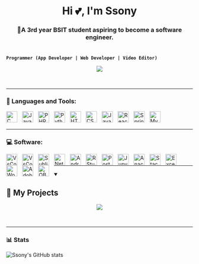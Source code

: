 <h1 align="center">Hi 💕, I'm Ssony</h1>

<h3 align="center">📍A 3rd year BSIT student aspiring to become a software engineer.</h3>

#



**`Programmer (App Developer | Web Developer | Video Editor)`**

<p align="center">
  <!-- Typing SVG by DenverCoder1 - https://github.com/DenverCoder1/readme-typing-svg -->
  <a href="https://github.com/Cultura15">
    <img src="https://readme-typing-svg.demolab.com/?lines=Always%20learning%20new%20things&font=Fira%20Code&center=true&width=440&height=45&color=f75c7e&vCenter=true&pause=1000&size=22" /></a>
</p>

<br>

---

### 🧰 Languages and Tools:

<img align="left" alt="C" width="30px" style="padding-right:10px;" src="https://cdn.jsdelivr.net/gh/devicons/devicon@latest/icons/c/c-plain.svg"/> 
<img align="left" alt="Java" width="30px" style="padding-right:10px;" src="https://cdn.jsdelivr.net/gh/devicons/devicon/icons/java/java-original.svg"/>
<img align="left" alt="PHP" width="30px" style="padding-right:10px;" src="https://cdn.jsdelivr.net/gh/devicons/devicon@latest/icons/php/php-original.svg" />
<img align="left" alt="Python" width="30px" style="padding-right:10px;" src="https://cdn.jsdelivr.net/gh/devicons/devicon/icons/python/python-plain.svg" />
<img align="left" alt="HTML" width="30px" style="padding-right:10px;" src="https://cdn.jsdelivr.net/gh/devicons/devicon/icons/html5/html5-plain.svg" />
<img align="left" alt="CSS" width="30px" style="padding-right:10px;" src="https://cdn.jsdelivr.net/gh/devicons/devicon/icons/css3/css3-plain.svg" />
<img align="left" alt="JavaScript" width="30px" style="padding-right:10px;" src="https://cdn.jsdelivr.net/gh/devicons/devicon/icons/javascript/javascript-plain.svg" />
<img align="left" alt="React" width="30px" style="padding-right:10px;" src="https://cdn.jsdelivr.net/gh/devicons/devicon/icons/react/react-original.svg" />
<img align="left" alt="Spring" width="30px" style="padding-right:10px;" src="https://cdn.jsdelivr.net/gh/devicons/devicon/icons/spring/spring-original.svg" />
<img align="left" alt="MySQL" width="30px" style="padding-right:10px;" src="https://cdn.jsdelivr.net/gh/devicons/devicon@latest/icons/mysql/mysql-original-wordmark.svg"  />


  
<br><br>

---       

<h3>💻 Software:</h3>

  <p>
      <img align="left" alt="VsCode" width="30px" style="padding-right:10px;" src="https://cdn.jsdelivr.net/gh/devicons/devicon@latest/icons/vscode/vscode-original.svg"/>
      <img align="left" alt="VsCode" width="30px" style="padding-right:10px;" src="https://cdn.jsdelivr.net/gh/devicons/devicon@latest/icons/eclipse/eclipse-original.svg"/>
      <img align="left" alt="Sublime" width="30px" style="padding-right:10px;" src="https://raw.githubusercontent.com/Cultura15/vector_icons/b47a934d4b74ebd1c8d17877c80ab0f33f75932f/sublime.svg?token=BLQK3SRFRY4XBUGW6XLM53DG6VDLY"/>
      <img align="left" alt="NetBeans" width="30px" style="padding-right:10px;" src="https://raw.githubusercontent.com/Cultura15/vector_icons/91188705c1a4bf4ff9dafca08a209b5c26d8d5c7/netbeans.svg?token=BLQK3SQ3DJH6SB2NJBQ3MSDG6VDT6"/>
      <img align="left" alt="AndroidStudio" width="30px" style="padding-right:10px;" src="https://cdn.jsdelivr.net/gh/devicons/devicon@latest/icons/androidstudio/androidstudio-original.svg"/>
      <img align="left" alt="RStudio" width="30px" style="padding-right:10px;"  src="https://cdn.jsdelivr.net/gh/devicons/devicon@latest/icons/rstudio/rstudio-original.svg"/>
      <img align="left" alt="Postman" width="30px" style="padding-right:10px;"  src="https://cdn.jsdelivr.net/gh/devicons/devicon@latest/icons/postman/postman-original.svg"/>
      <img align="left" alt="Jupyter" width="30px" style="padding-right:10px;"  src="https://cdn.jsdelivr.net/gh/devicons/devicon@latest/icons/jupyter/jupyter-original-wordmark.svg"/>
      <img align="left" alt="Anaconda" width="30px" style="padding-right:10px;" src="https://cdn.jsdelivr.net/gh/devicons/devicon@latest/icons/anaconda/anaconda-original.svg"/>
      <img align="left" alt="StackOverflow" width="30px" style="padding-right:10px;" src="https://cdn.jsdelivr.net/gh/devicons/devicon@latest/icons/stackoverflow/stackoverflow-original-wordmark.svg" />
      <img align="left" alt="Excel" width="30px" style="padding-right:10px;" src="https://raw.githubusercontent.com/Cultura15/vector_icons/e07c3322966803b3acc9c58bd963ce76e3c16c81/excel.svg?token=BLQK3SQGRH5P5BIQIURYPATG6VD6I"/>
      <img align="left" alt="Word" width="30px" style="padding-right:10px;" src="https://raw.githubusercontent.com/Cultura15/vector_icons/e07c3322966803b3acc9c58bd963ce76e3c16c81/word.svg?token=BLQK3SSZEOLHA6IJS5AB6PLG6VD6M"/>
      <img align="left" alt="AdobePremiere" width="30px" style="padding-right:10px;" src="https://cdn.jsdelivr.net/gh/devicons/devicon@latest/icons/premierepro/premierepro-original.svg"/>
      <img align="left" alt="OBS" width="30px" style="padding-right:10px;" src="https://raw.githubusercontent.com/Cultura15/vector_icons/e07c3322966803b3acc9c58bd963ce76e3c16c81/obs.svg?token=BLQK3SS76WPH5M6IFDC5RATG6VD6K"/>
      
  </p>
  <br>

  ---

  <details open> 
  <summary><h2>📘 My Projects</h2></summary>

  <p align="center">
  <!-- Typing SVG by DenverCoder1 - https://github.com/DenverCoder1/readme-typing-svg -->
  <a href="https://github.com/Cultura15">
    <img src="https://readme-typing-svg.demolab.com/?lines=Soon%20to%20be%20released%20:))&font=Fira%20Code&center=true&width=440&height=45&color=f75c7e&vCenter=true&pause=1000&size=22" /></a>
</p>
</details>

<br>

---


### 📊 Stats

![Ssony's GitHub stats](https://github-readme-stats.vercel.app/api?username=Cultura15&show_icons=true&theme=gruvbox)





<!--
**Cultura15/Cultura15** is a ✨ _special_ ✨ repository because its `README.md` (this file) appears on your GitHub profile.

Here are some ideas to get you started:

- 🔭 I’m currently working on ...
- 🌱 I’m currently learning ...
- 👯 I’m looking to collaborate on ...
- 🤔 I’m looking for help with ...
- 💬 Ask me about ...
- 📫 How to reach me: ...
- 😄 Pronouns: ...
- ⚡ Fun fact: ...
-->


